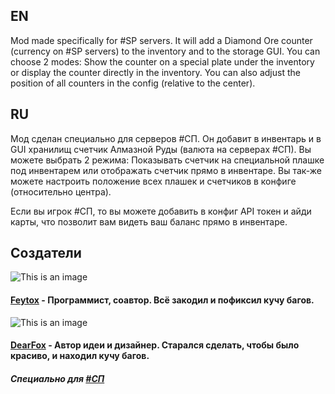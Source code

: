 ## EN

Mod made specifically for #SP servers. It will add a Diamond Ore counter (currency on #SP servers) to the inventory and to the storage GUI. You can choose 2 modes: Show the counter on a special plate under the inventory or display the counter directly in the inventory. You can also adjust the position of all counters in the config (relative to the center).

## RU

Мод сделан специально для серверов #СП. Он добавит в инвентарь и в GUI хранилищ счетчик Алмазной Руды (валюта на серверах #СП). Вы можете выбрать 2 режима: Показывать счетчик на специальной плашке под инвентарем или отображать счетчик  прямо в инвентаре. Вы так-же можете настроить положение всех плашек и счетчиков в конфиге (относительно центра).

Если вы игрок #СП, то вы можете добавить в конфиг API токен и айди карты, что позволит вам видеть ваш баланс прямо в инвентаре.

## Создатели

![This is an image](https://visage.surgeplay.com/bust/128/09196327-ac27-43f4-8f47-87859b8423be)
#### [Feytox](https://github.com/feytox) - Программист, соавтор. Всё закодил и пофиксил кучу багов.
![This is an image](https://visage.surgeplay.com/bust/128/cdb909c2-499f-409c-8723-27c5b6effc20)
#### [DearFox](https://github.com/DearFox) - Автор идеи и дизайнер. Старался сделать, чтобы было красиво, и находил кучу багов.

##### Специально для [#СП](https://spworlds.ru/)
